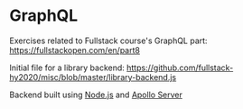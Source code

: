 # GraphQL

Exercises related to Fullstack course's GraphQL part: https://fullstackopen.com/en/part8

Initial file for a library backend: https://github.com/fullstack-hy2020/misc/blob/master/library-backend.js


Backend built using [Node.js](https://nodejs.org/en/) and [Apollo Server](https://www.apollographql.com/docs/apollo-server/)